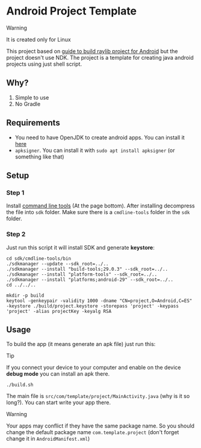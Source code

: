 # Android Project Template

> [!WARNING]
> It is created only for Linux

This project based on [guide to build raylib project for Android](https://github.com/raysan5/raylib/wiki/Working-for-Android-(on-Linux))
but the project doesn't use NDK. The project is a template for creating java android projects using just shell script.

## Why?

1. Simple to use
2. No Gradle

## Requirements

- You need to have OpenJDK to create android apps. You can install it [here](https://openjdk.org)
- `apksigner`. You can install it with `sudo apt install apksigner` (or something like that)

## Setup

### Step 1

Install [command line tools](https://developer.android.com/studio/#command-tools) (At the page bottom).
After installing decompress the file into `sdk` folder. Make sure there is a `cmdline-tools` folder in the `sdk` folder. 

### Step 2

Just run this script it will install SDK and generate **keystore**:

``` shell
cd sdk/cmdline-tools/bin
./sdkmanager --update --sdk_root=../..
./sdkmanager --install "build-tools;29.0.3" --sdk_root=../..
./sdkmanager --install "platform-tools" --sdk_root=../..
./sdkmanager --install "platforms;android-29" --sdk_root=../..
cd ../../..

mkdir -p build
keytool -genkeypair -validity 1000 -dname "CN=project,O=Android,C=ES" -keystore ./build/project.keystore -storepass 'project' -keypass 'project' -alias projectKey -keyalg RSA
```

## Usage

To build the app (it means generate an apk file) just run this:

> [!TIP]
> If you connect your device to your computer and enable on the device **debug mode** you can install an apk there.

``` console
./build.sh
```

The main file is `src/com/template/project/MainActivity.java` (why is it so long?).
You can start write your app there.

> [!WARNING]
> Your apps may conflict if they have the same package name.
> So you should change the default package name `com.template.project` (don't forget change it in `AndroidManifest.xml`)
